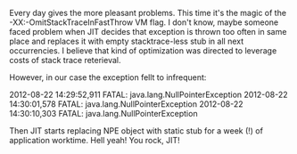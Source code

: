Every day gives the more pleasant problems. This time it's the magic of the -XX:-OmitStackTraceInFastThrow VM flag. I don't know, maybe someone faced problem when JIT decides that exception is thrown too often in same place and replaces it with empty stacktrace-less stub in all next occurrencies. I believe that kind of optimization was directed to leverage costs of stack trace reterieval.

However, in our case the exception fellt to infrequent:

2012-08-22 14:29:52,911 FATAL: java.lang.NullPointerException
2012-08-22 14:30:01,578 FATAL: java.lang.NullPointerException
2012-08-22 14:30:10,303 FATAL: java.lang.NullPointerException

Then JIT starts replacing NPE object with static stub for a week (!) of application worktime. Hell yeah! You rock, JIT!

